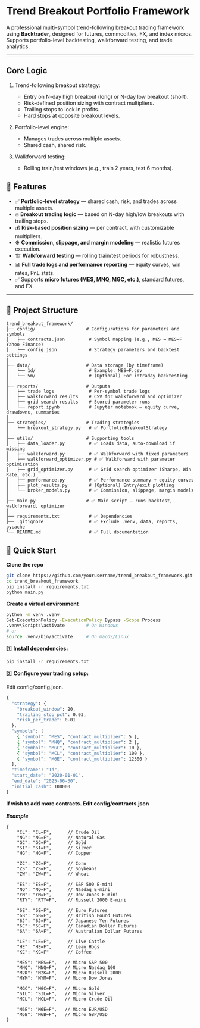 # Trend Breakout Portfolio Framework

A professional multi-symbol trend-following breakout trading framework using **Backtrader**, designed for futures, commodities, FX, and index micros. Supports portfolio-level backtesting, walkforward testing, and trade analytics.

---
## Core Logic
1. Trend-following breakout strategy:
    - Entry on N-day high breakout (long) or N-day low breakout (short).
    - Risk-defined position sizing with contract multipliers.
    - Trailing stops to lock in profits.
    - Hard stops at opposite breakout levels.

2. Portfolio-level engine:
    - Manages trades across multiple assets.
    - Shared cash, shared risk.

3. Walkforward testing:
    - Rolling train/test windows (e.g., train 2 years, test 6 months).

## 🚀 Features

- ✅ **Portfolio-level strategy** — shared cash, risk, and trades across multiple assets.
- 🔥 **Breakout trading logic** — based on N-day high/low breakouts with trailing stops.
- 💰 **Risk-based position sizing** — per contract, with customizable multipliers.
- ⚙️ **Commission, slippage, and margin modeling** — realistic futures execution.
- 🏗️ **Walkforward testing** — rolling train/test periods for robustness.
- 📊 **Full trade logs and performance reporting** — equity curves, win rates, PnL stats.
- ✅ Supports **micro futures (MES, MNQ, MGC, etc.)**, standard futures, and FX.

---

## 📁 Project Structure

```plaintext
trend_breakout_framework/
├── config/                   # Configurations for parameters and symbols
│   ├── contracts.json         # Symbol mapping (e.g., MES → MES=F Yahoo Finance)
│   └── config.json            # Strategy parameters and backtest settings
│
├── data/                     # Data storage (by timeframe)
│   └── 1d/                    # Example: MES=F.csv
│   └── 5m/                    # (Optional) For intraday backtesting
│
├── reports/                  # Outputs
│   ├── trade logs             # Per-symbol trade logs
│   ├── walkforward results    # CSV for walkforward and optimizer
│   ├── grid search results    # Scored parameter runs
│   └── report.ipynb           # Jupyter notebook — equity curve, drawdowns, summaries
│
├── strategies/               # Trading strategies
│   └── breakout_strategy.py   # ✅ PortfolioBreakoutStrategy
│
├── utils/                    # Supporting tools
│   ├── data_loader.py         # ✅ Loads data, auto-download if missing
│   ├── walkforward.py         # ✅ Walkforward with fixed parameters
│   ├── walkforward_optimizer.py # ✅ Walkforward with parameter optimization
│   ├── grid_optimizer.py      # ✅ Grid search optimizer (Sharpe, Win Rate, etc.)
│   ├── performance.py         # ✅ Performance summary + equity curves
│   ├── plot_results.py        # (Optional) Entry/exit plotting
│   └── broker_models.py       # ✅ Commission, slippage, margin models
│
├── main.py                   # ✅ Main script — runs backtest, walkforward, optimizer
│
├── requirements.txt           # ✅ Dependencies
├── .gitignore                 # ✅ Exclude .venv, data, reports, pycache
└── README.md                  # ✅ Full documentation

```

## 🚀 Quick Start

**Clone the repo**
```bash
git clone https://github.com/yourusername/trend_breakout_framework.git
cd trend_breakout_framework
pip install -r requirements.txt
python main.py
```

**Create a virtual environment**
```bash
python -m venv .venv
Set-ExecutionPolicy -ExecutionPolicy Bypass -Scope Process
.venv\Scripts\activate        # On Windows
# or
source .venv/bin/activate     # On macOS/Linux
```

1️⃣ **Install dependencies:**

```bash
pip install -r requirements.txt
```

2️⃣ **Configure your trading setup:**

Edit config/config.json.
```bash
{
  "strategy": {
    "breakout_window": 20,
    "trailing_stop_pct": 0.03,
    "risk_per_trade": 0.01
  },
  "symbols": [
    { "symbol": "MES", "contract_multiplier": 5 },
    { "symbol": "MNQ", "contract_multiplier": 2 },
    { "symbol": "MGC", "contract_multiplier": 10 },
    { "symbol": "MCL", "contract_multiplier": 100 },
    { "symbol": "M6E", "contract_multiplier": 12500 }
  ],
  "timeframe": "1d",
  "start_date": "2020-01-01",
  "end_date": "2025-06-30",
  "initial_cash": 100000
}
```

**If wish to add more contracts. Edit config/contracts.json**
<br><br>***Example***
```plaintext
{
    "CL": "CL=F",      // Crude Oil
    "NG": "NG=F",      // Natural Gas
    "GC": "GC=F",      // Gold
    "SI": "SI=F",      // Silver
    "HG": "HG=F",      // Copper

    "ZC": "ZC=F",      // Corn
    "ZS": "ZS=F",      // Soybeans
    "ZW": "ZW=F",      // Wheat

    "ES": "ES=F",      // S&P 500 E-mini
    "NQ": "NQ=F",      // Nasdaq E-mini
    "YM": "YM=F",      // Dow Jones E-mini
    "RTY": "RTY=F",    // Russell 2000 E-mini

    "6E": "6E=F",      // Euro Futures
    "6B": "6B=F",      // British Pound Futures
    "6J": "6J=F",      // Japanese Yen Futures
    "6C": "6C=F",      // Canadian Dollar Futures
    "6A": "6A=F",      // Australian Dollar Futures

    "LE": "LE=F",      // Live Cattle
    "HE": "HE=F",      // Lean Hogs
    "KC": "KC=F"       // Coffee

    "MES": "MES=F",   // Micro S&P 500
    "MNQ": "MNQ=F",   // Micro Nasdaq 100
    "M2K": "M2K=F",   // Micro Russell 2000
    "MYM": "MYM=F",   // Micro Dow Jones

    "MGC": "MGC=F",   // Micro Gold
    "SIL": "SIL=F",   // Micro Silver
    "MCL": "MCL=F",   // Micro Crude Oil

    "M6E": "M6E=F",   // Micro EUR/USD
    "M6B": "M6B=F",   // Micro GBP/USD
}
```
